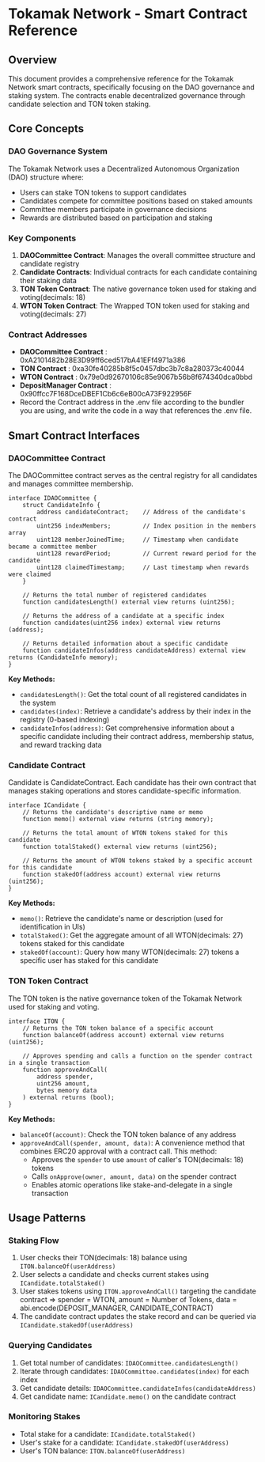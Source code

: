 # Tokamak Network - Smart Contract Reference

## Overview
This document provides a comprehensive reference for the Tokamak Network smart contracts, specifically focusing on the DAO governance and staking system. The contracts enable decentralized governance through candidate selection and TON token staking.

## Core Concepts

### DAO Governance System
The Tokamak Network uses a Decentralized Autonomous Organization (DAO) structure where:
- Users can stake TON tokens to support candidates
- Candidates compete for committee positions based on staked amounts
- Committee members participate in governance decisions
- Rewards are distributed based on participation and staking

### Key Components
1. **DAOCommittee Contract**: Manages the overall committee structure and candidate registry
2. **Candidate Contracts**: Individual contracts for each candidate containing their staking data
3. **TON Token Contract**: The native governance token used for staking and voting(decimals: 18)
4. **WTON Token Contract**: The Wrapped TON token used for staking and voting(decimals: 27)

### Contract Addresses

- **DAOCommittee Contract** : 0xA2101482b28E3D99ff6ced517bA41EFf4971a386
- **TON Contract** : 0xa30fe40285b8f5c0457dbc3b7c8a280373c40044
- **WTON Contract** : 0x79e0d92670106c85e9067b56b8f674340dca0bbd
- **DepositManager Contract** : 0x90ffcc7F168DceDBEF1Cb6c6eB00cA73F922956F
- Record the Contract address in the .env file according to the bundler you are using, and write the code in a way that references the .env file.

## Smart Contract Interfaces

### DAOCommittee Contract

The DAOCommittee contract serves as the central registry for all candidates and manages committee membership.

```solidity
interface IDAOCommittee {
    struct CandidateInfo {
        address candidateContract;    // Address of the candidate's contract
        uint256 indexMembers;         // Index position in the members array
        uint128 memberJoinedTime;     // Timestamp when candidate became a committee member
        uint128 rewardPeriod;         // Current reward period for the candidate
        uint128 claimedTimestamp;     // Last timestamp when rewards were claimed
    }
    
    // Returns the total number of registered candidates
    function candidatesLength() external view returns (uint256);
    
    // Returns the address of a candidate at a specific index
    function candidates(uint256 index) external view returns (address);
    
    // Returns detailed information about a specific candidate
    function candidateInfos(address candidateAddress) external view returns (CandidateInfo memory);
}
```

**Key Methods:**
- `candidatesLength()`: Get the total count of all registered candidates in the system
- `candidates(index)`: Retrieve a candidate's address by their index in the registry (0-based indexing)
- `candidateInfos(address)`: Get comprehensive information about a specific candidate including their contract address, membership status, and reward tracking data

### Candidate Contract

Candidate is CandidateContract. Each candidate has their own contract that manages staking operations and stores candidate-specific information.

```solidity
interface ICandidate {
    // Returns the candidate's descriptive name or memo
    function memo() external view returns (string memory);
    
    // Returns the total amount of WTON tokens staked for this candidate
    function totalStaked() external view returns (uint256);
    
    // Returns the amount of WTON tokens staked by a specific account for this candidate
    function stakedOf(address account) external view returns (uint256);
}
```

**Key Methods:**
- `memo()`: Retrieve the candidate's name or description (used for identification in UIs)
- `totalStaked()`: Get the aggregate amount of all WTON(decimals: 27) tokens staked for this candidate
- `stakedOf(account)`: Query how many WTON(decimals: 27) tokens a specific user has staked for this candidate

### TON Token Contract

The TON token is the native governance token of the Tokamak Network used for staking and voting.

```solidity
interface ITON {
    // Returns the TON token balance of a specific account
    function balanceOf(address account) external view returns (uint256);
    
    // Approves spending and calls a function on the spender contract in a single transaction
    function approveAndCall(
        address spender, 
        uint256 amount, 
        bytes memory data
    ) external returns (bool);
}
```

**Key Methods:**
- `balanceOf(account)`: Check the TON token balance of any address
- `approveAndCall(spender, amount, data)`: A convenience method that combines ERC20 approval with a contract call. This method:
  - Approves the `spender` to use `amount` of caller's TON(decimals: 18) tokens
  - Calls `onApprove(owner, amount, data)` on the spender contract
  - Enables atomic operations like stake-and-delegate in a single transaction

## Usage Patterns

### Staking Flow
1. User checks their TON(decimals: 18) balance using `ITON.balanceOf(userAddress)`
2. User selects a candidate and checks current stakes using `ICandidate.totalStaked()`
3. User stakes tokens using `ITON.approveAndCall()` targeting the candidate contract
  => spender = WTON, amount = Number of Tokens, data = abi.encode(DEPOSIT_MANAGER, CANDIDATE_CONTRACT)
4. The candidate contract updates the stake record and can be queried via `ICandidate.stakedOf(userAddress)`

### Querying Candidates
1. Get total number of candidates: `IDAOCommittee.candidatesLength()`
2. Iterate through candidates: `IDAOCommittee.candidates(index)` for each index
3. Get candidate details: `IDAOCommittee.candidateInfos(candidateAddress)`
4. Get candidate name: `ICandidate.memo()` on the candidate contract

### Monitoring Stakes
- Total stake for a candidate: `ICandidate.totalStaked()`
- User's stake for a candidate: `ICandidate.stakedOf(userAddress)`
- User's TON balance: `ITON.balanceOf(userAddress)`